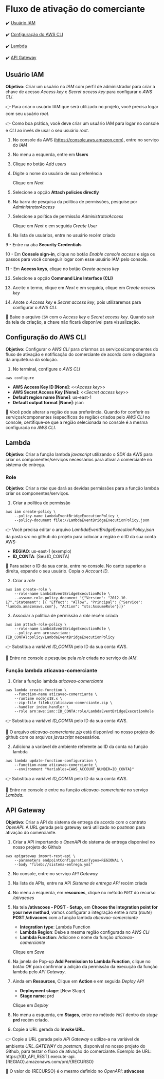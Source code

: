 <h1>Fluxo de ativação do comerciante</h1>

:heavy_check_mark: [Usuário IAM](#usuario-iam)

:heavy_check_mark: [Configuração do AWS CLI](#configuracao-do-aws-cli)

:heavy_check_mark: [Lambda](#lambda)

:heavy_check_mark: [API Gateway](#api-gateway)

## Usuário IAM

**Objetivo**: Criar um usuário no _IAM_ com perfil de administrador para criar a chave de acesso _Access key_ e _Secret access key_ para configurar o _AWS CLI_.

:point_right: Para criar o usuário IAM que será utilizado no projeto, você precisa logar com seu usuário _root_.

:point_right: Como boa prática, você deve criar um usuário IAM para logar no console e _CLI_ ao invés de usar o seu usuário _root_.

1. No console da AWS (https://console.aws.amazon.com), entre no serviço do _IAM_

2. No menu a esquerda, entre em **Users**

3. Clique no botão _Add users_

4. Digite o nome do usuário de sua preferência

	Clique em _Next_

5. Selecione a opção **Attach policies directly**

6. Na barra de pesquisa da política de permissões, pesquise por _AdministratorAccess_

7. Selecione a política de permissão _AdministratorAccess_

	Clique em _Next_ e em seguida _Create User_
	
8. Na lista de usuários, entre no usuário recém criado

9 - Entre na aba **Security Credentials**

10 - Em **Console sign-in**, clique no botão _Enable console access_ e siga os passos para você conseguir logar com esse usuário IAM pelo console.

11 - Em **Access keys**, clique no botão _Create access key_

12. Selecione a opção **Command Line Interface (CLI)**

13. Aceite o termo, clique em _Next_ e em seguida, clique em _Create access key_

14. Anote o _Access key_ e _Secret access key_, pois utilizaremos para configurar o _AWS CLI_.

:loudspeaker: Baixe o arquivo `CSV` com o _Access key_ e _Secret access key_. Quando sair da tela de criação, a chave não ficará disponível para visualização.

## Configuração do AWS CLI

**Objetivo**: Configurar o _AWS CLI_ para criarmos os serviços/componentes do fluxo de ativação e notificação do comerciante de acordo com o diagrama da arquitetura da solução.

1. No terminal, configure o _AWS CLI_

```
aws configure
```

* **AWS Access Key ID [None]**: <<_Access key_>>
* **AWS Secret Access Key [None]**: <<_Secret access key_>>
* **Default region name [None]**: us-east-1
* **Default output format [None]**: json

:loudspeaker: Você pode alterar a região de sua preferência. Quando for conferir os serviços/componentes (específicos de região) criados pelo _AWS CLI_ no console, certifique-se que a região selecionada no console é a mesma configurada no _AWS CLI_. 

## Lambda

**Objetivo**: Criar a função lambda _javascript_ utilizando o _SDK_ da AWS para criar os componentes/serviços necessários para ativar a comerciante no sistema de entrega.

### Role

**Objetivo**: Criar a _role_ que dará as devidas permissões para a função lambda criar os componentes/serviços.

1. Criar a política de permissão

```
aws iam create-policy \
	--policy-name LambdaEventBridgeExecutionPolicy \
	--policy-document file://LambdaEventBridgeExecutionPolicy.json
```

:point_right: Você precisa editar o arquivo _LambdaEventBridgeExecutionPolicy.json_ da pasta _src_ no github do projeto para colocar a região e o ID da sua conta AWS:

* **REGIAO**: us-east-1 (exemplo)
* **ID_CONTA**: [Seu ID_CONTA]

:loudspeaker: Para saber o ID da sua conta, entre no console. No canto superior a direita, expande o seu usuário. Copia o _Account ID_.

2. Criar a _role_

```
aws iam create-role \
	--role-name LambdaEventBridgeExecutionRole \
	--assume-role-policy-document '{"Version": "2012-10-17","Statement": [{ "Effect": "Allow", "Principal": {"Service": "lambda.amazonaws.com"}, "Action": "sts:AssumeRole"}]}'
```

3. Associar a politica de permissão a _role_ recém criada

```
aws iam attach-role-policy \
	--role-name LambdaEventBridgeExecutionRole \ 
	--policy-arn arn:aws:iam::{ID_CONTA}:policy/LambdaEventBridgeExecutionPolicy
```

:point_right: Substitua a variável _ID_CONTA_ pelo ID da sua conta AWS.

:loudspeaker: Entre no console e pesquise pela _role_ criada no serviço do _IAM_.

### Função lambda aticavao-comerciante

1. Criar a função lambda _aticavao-comerciante_

```
aws lambda create-function \
    --function-name aticavao-comerciante \
    --runtime nodejs18.x \
    --zip-file fileb://aticavao-comerciante.zip \
    --handler index.handler \
    --role arn:aws:iam::ID_CONTA:role/LambdaEventBridgeExecutionRole
```
	
:point_right: Substitua a variável _ID_CONTA_ pelo ID da sua conta AWS.

:loudspeaker: O arquivo _aticavao-comerciante.zip_ está disponível no nosso projeto do github com os arquivos _javascript_ necessários. 

2. Adiciona a variável de ambiente referente ao ID da conta na função lambda

```
aws lambda update-function-configuration \
	--function-name aticavao-comerciante \
	--environment "Variables={AWS_ACCOUNT_NUMBER=ID_CONTA}"
```

:point_right: Substitua a variável _ID_CONTA_ pelo ID da sua conta AWS.

:loudspeaker: Entre no console e entre na função _aticavao-comerciante_ no serviço _Lambda_.

## API Gateway

**Objetivo**: Criar a API do sistema de entrega de acordo com o contrato _OpenAPI_. A URL gerada pelo gateway será utilizado no _postman_ para ativação do comerciante. 

1. Criar a API importando o _OpenAPI_ do sistema de entrega disponivel no nosso projeto do Github

```
aws apigateway import-rest-api \
	--parameters endpointConfigurationTypes=REGIONAL \
	--body "fileb://sistema-entrega.yml"
```

2. No console, entre no serviço _API Gateway_

3. Na lista de APIs, entre na API _Sistema de entrega API_ recém criada

4. No menu a esquerda, em **resources**, clique no método `POST` do recurso _/ativacoes_

5. Na tela **/ativacoes - POST - Setup**, em **Choose the integration point for your new method**, vamos configurar a integração entre a rota (_route_) **POST /ativacoes** com a função lambda _aticavao-comerciante_

	* **Integration type**: Lambda Function
	* **Lambda Region**: Deixe a mesma região configurada no _AWS CLI_
	* **Lambda Function**: Adicione o nome da função _aticavao-comerciante_
	
	Clique em _Save_
	
6. Na janela de Pop-up **Add Permission to Lambda Function**, clique no botão _OK_ para confirmar a adição da permissão da execução da função lambda pelo _API Gateway_.

7. Ainda em **Resources**, Clique em **Action** e em seguida _Deploy API_

	* **Deployment stage**: [New Stage]
	* **Stage name**: prd
	
	Clique em _Deploy_
	
8. No menu a esquerda, em **Stages**, entre no método `POST` dentro do _stage_ **prd** recém criado.

9. Copie a URL gerada do **Invoke URL**.
	
:point_right: Copie a URL gerada pelo _API Gateway_ e utilize-a na variável de ambiente _URL_GATEWAY_ do _postman_, disponível no nosso projeto do Github, para testar o fluxo de ativação do comerciante. Exemplo de URL:  https://{ID_API_REST}.execute-api.{REGIAO}.amazonaws.com/prd/{RECURSO}

:loudspeaker: O valor do {RECURSO} é o mesmo definido no _OpenAPI_: **ativacoes**